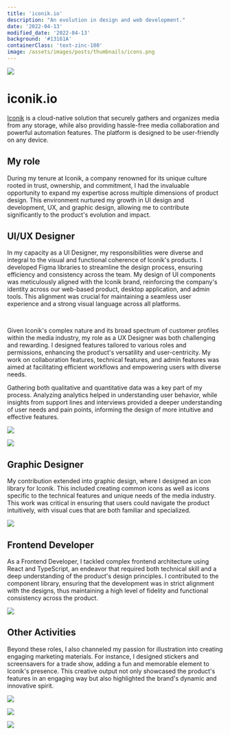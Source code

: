 ```yaml
---
title: 'iconik.io'
description: "An evolution in design and web development."
date: '2022-04-13'
modified_date: '2022-04-13'
background: '#13161A'
containerClass: 'text-zinc-100'
image: /assets/images/posts/thumbnails/icons.png
---
```


![](/assets/images/posts/design_system/003.png)


# iconik.io
[Iconik](http://www.iconi.io) is a cloud-native solution that securely gathers and organizes media from any storage, while also providing hassle-free media collaboration and powerful automation features. The platform is designed to be user-friendly on any device.

## My role

During my tenure at Iconik, a company renowned for its unique culture rooted in trust, ownership, and commitment, I had the invaluable opportunity to expand my expertise across multiple dimensions of product design. This environment nurtured my growth in UI design and development, UX, and graphic design, allowing me to contribute significantly to the product's evolution and impact.


## UI/UX Designer

In my capacity as a UI Designer, my responsibilities were diverse and integral to the visual and functional coherence of Iconik's products. I developed Figma libraries to streamline the design process, ensuring efficiency and consistency across the team. My design of UI components was meticulously aligned with the Iconik brand, reinforcing the company's identity across our web-based product, desktop application, and admin tools. This alignment was crucial for maintaining a seamless user experience and a strong visual language across all platforms.

<br/>

Given Iconik's complex nature and its broad spectrum of customer profiles within the media industry, my role as a UX Designer was both challenging and rewarding. I designed features tailored to various roles and permissions, enhancing the product's versatility and user-centricity. My work on collaboration features, technical features, and admin features was aimed at facilitating efficient workflows and empowering users with diverse needs.


Gathering both qualitative and quantitative data was a key part of my process. Analyzing analytics helped in understanding user behavior, while insights from support lines and interviews provided a deeper understanding of user needs and pain points, informing the design of more intuitive and effective features.

![](/assets/images/posts/design_system/iconik_agent.png)

![](/assets/images/posts/design_system/002.png)

## Graphic Designer

My contribution extended into graphic design, where I designed an icon library for Iconik. This included creating common icons as well as icons specific to the technical features and unique needs of the media industry. This work was critical in ensuring that users could navigate the product intuitively, with visual cues that are both familiar and specialized.

![](/assets/images/posts/design_system/001.png)

## Frontend Developer

As a Frontend Developer, I tackled complex frontend architecture using React and TypeScript, an endeavor that required both technical skill and a deep understanding of the product's design principles. I contributed to the component library, ensuring that the development was in strict alignment with the designs, thus maintaining a high level of fidelity and functional consistency across the product.

![](/assets/images/posts/design_system/iconik.png)

## Other Activities

Beyond these roles, I also channeled my passion for illustration into creating engaging marketing materials. For instance, I designed stickers and screensavers for a trade show, adding a fun and memorable element to Iconik's presence. This creative output not only showcased the product's features in an engaging way but also highlighted the brand's dynamic and innovative spirit.

![](/assets/images/posts/story_cloud/001.png)

![](/assets/images/posts/story_cloud/003.png)

![](/assets/images/posts/story_cloud/005.png)

